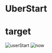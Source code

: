 # UberStart
# target
![userStart](http://ww2.sinaimg.cn/large/b45f56f6gw1f6ruv9z5fag2053097e83.gif)
![now](http://ww4.sinaimg.cn/large/b45f56f6gw1f6ruwa596bg205008w74e.gif)
